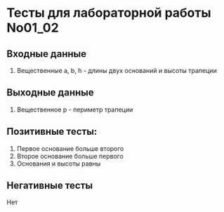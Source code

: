 # Тесты для лабораторной работы No01_02
## Входные данные
1. Вещественные a, b, h - длины двух оснований и высоты трапеции
## Выходные данные
1. Вещественное p - периметр трапеции
## Позитивные тесты:
1. Первое основание больше второго
2. Второе основание больше первого
3. Основания и высоты равны
## Негативные тесты
Нет